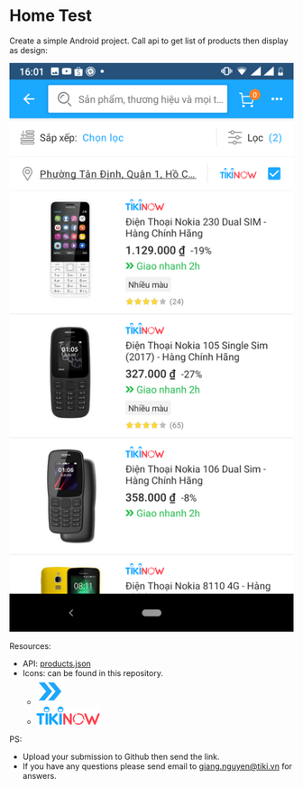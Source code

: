 # Home Test

Create a simple Android project. Call api to get list of products then display as design:

 ![](./screenshot.png)

Resources:

 * API: [products.json](https://raw.githubusercontent.com/tikivn/android-home-test/v3/products.json)
 * Icons: can be found in this repository.
   * ![](./fast_delivery.svg)
   * ![](./tiki_now.svg)

PS: 

 * Upload your submission to Github then send the link.
 * If you have any questions please send email to <giang.nguyen@tiki.vn> for answers.
